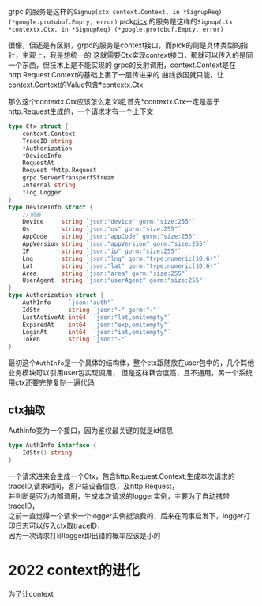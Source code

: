 grpc 的服务是这样的`Signup(ctx context.Context, in *SignupReq) (*google.protobuf.Empty, error)`
pick[pick](https://github.com/hopeio/pick) 的服务是这样的`Signup(ctx *contextx.Ctx, in *SignupReq) (*google.protobuf.Empty, error)`

很像，但还是有区别，grpc的服务是context接口，而pick的则是具体类型的指针，主观上，我是想统一的
这就需要Ctx实现context接口，那就可以传入的是同一个东西，但技术上是不能实现的
grpc的反射调用，context.Context是在http.Request.Context的基础上裹了一层传进来的
曲线救国就只能，让context.Context的Value包含*contextx.Ctx

那么这个contextx.Ctx应该怎么定义呢,首先*contextx.Ctx一定是基于http.Request生成的，一个请求才有一个上下文
```go
type Ctx struct {
	context.Context
	TraceID string
	*Authorization
	*DeviceInfo
	RequestAt
	Request *http.Request
	grpc.ServerTransportStream
	Internal string
	*log.Logger
}
type DeviceInfo struct {
	//设备
	Device     string `json:"device" gorm:"size:255"`
	Os         string `json:"os" gorm:"size:255"`
	AppCode    string `json:"appCode" gorm:"size:255"`
	AppVersion string `json:"appVersion" gorm:"size:255"`
	IP         string `json:"ip" gorm:"size:255"`
	Lng        string `json:"lng" gorm:"type:numeric(10,6)"`
	Lat        string `json:"lat" gorm:"type:numeric(10,6)"`
	Area       string `json:"area" gorm:"size:255"`
	UserAgent  string `json:"userAgent" gorm:"size:255"`
}
type Authorization struct {
	AuthInfo     `json:"auth"`
	IdStr        string `json:"-" gorm:"-"`
	LastActiveAt int64  `json:"lat,omitempty"`
	ExpiredAt    int64  `json:"exp,omitempty"`
	LoginAt      int64  `json:"iat,omitempty"`
	Token        string `json:"-"`
}
```
最初这个`AuthInfo`是一个具体的结构体，整个ctx跟随放在user包中的，几个其他业务模块可以引用user包实现调用，
但是这样耦合度高，且不通用，另一个系统用ctx还要完整复制一遍代码

## ctx抽取
AuthInfo变为一个接口，因为鉴权最关键的就是id信息
```go
type AuthInfo interface {
	IdStr() string
}
```
一个请求进来会生成一个Ctx，包含http.Request.Context,生成本次请求的traceID,请求时间，客户端设备信息，及http.Request，  
并判断是否为内部调用，生成本次请求的logger实例，主要为了自动携带traceID，  
之前一直觉得一个请求一个logger实例挺浪费的，后来在同事启发下，logger打印日志可以传入ctx取traceID，  
因为一次请求打印logger即出错的概率应该是小的

# 2022 context的进化
为了让context